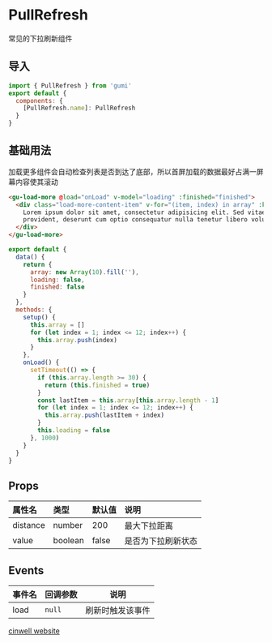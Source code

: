 # PullRefresh

常见的下拉刷新组件

<div class="mdoc">
<div class="mdoc-main">

## 导入

```js
import { PullRefresh } from 'gumi'
export default {
  components: {
    [PullRefresh.name]: PullRefresh
  }
}
```

## 基础用法

加载更多组件会自动检查列表是否到达了底部，所以首屏加载的数据最好占满一屏幕内容使其滚动

```html
<gu-load-more @load="onLoad" v-model="loading" :finished="finished">
  <div class="load-more-content-item" v-for="(item, index) in array" :key="index">
    Lorem ipsum dolor sit amet, consectetur adipisicing elit. Sed vitae rerum illo tempora quas placeat sunt aliquam
    provident, deserunt cum optio consequatur nulla tenetur libero voluptatibus ipsa accusantium nemo explicabo!
  </div>
</gu-load-more>
```

```js
export default {
  data() {
    return {
      array: new Array(10).fill(''),
      loading: false,
      finished: false
    }
  },
  methods: {
    setup() {
      this.array = []
      for (let index = 1; index <= 12; index++) {
        this.array.push(index)
      }
    },
    onLoad() {
      setTimeout(() => {
        if (this.array.length >= 30) {
          return (this.finished = true)
        }
        const lastItem = this.array[this.array.length - 1]
        for (let index = 1; index <= 12; index++) {
          this.array.push(lastItem + index)
        }
        this.loading = false
      }, 1000)
    }
  }
}
```

## Props

| 属性名   | 类型    | 默认值 | 说明               |
| :------- | :------ | :----- | :----------------- |
| distance | number  | 200    | 最大下拉距离       |
| value    | boolean | false  | 是否为下拉刷新状态 |

## Events

| 事件名 | 回调参数 | 说明             |
| ------ | -------- | ---------------- |
| load   | `null`   | 刷新时触发该事件 |

</div>

<div class="mdoc-section">

[cinwell website](https://www.zdxhyangyan.cn/github/gumi/site/#/senior/pullRefresh ':include :type=iframe frameborder=no class=iframe-pointer')

</div>

</div>
